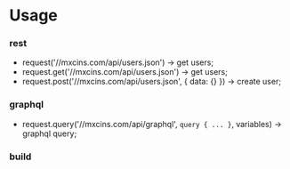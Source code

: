# Usage

### rest
* request('//mxcins.com/api/users.json') -> get users;
* request.get('//mxcins.com/api/users.json') -> get users;
* request.post('//mxcins.com/api/users.json', { data: {} }) -> create user;

### graphql
* request.query('//mxcins.com/api/graphql', `query { ... }`, variables) -> graphql query;


### build